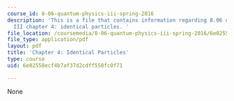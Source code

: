 ```yaml
---
course_id: 8-06-quantum-physics-iii-spring-2016
description: 'This is a file that contains information regarding 8.06 quantum physics
  III chapter 4: identical particles. '
file_location: /coursemedia/8-06-quantum-physics-iii-spring-2016/6e02558ecf4b7af37d2cdff550fc0f71_MIT8_06S16_chap4.pdf
file_type: application/pdf
layout: pdf
title: 'Chapter 4: Identical Particles'
type: course
uid: 6e02558ecf4b7af37d2cdff550fc0f71

---
```

None